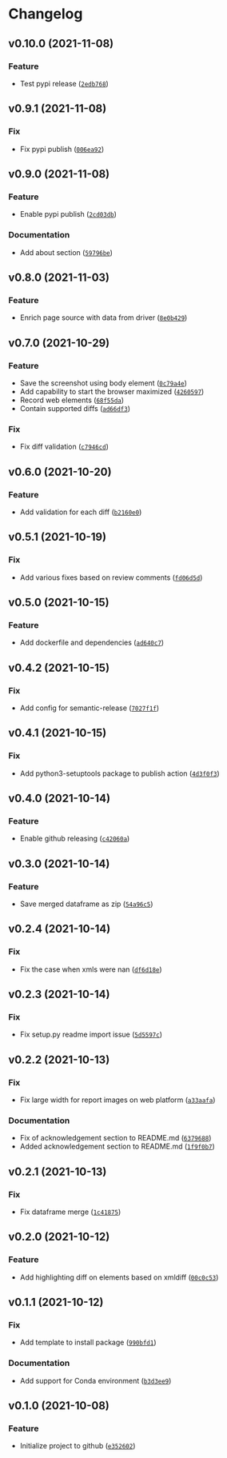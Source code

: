 # Changelog

<!--next-version-placeholder-->

## v0.10.0 (2021-11-08)
### Feature
* Test pypi release ([`2edb768`](https://github.com/F-Secure/change-analyzer/commit/2edb7685ed457b753a2440567f87ab5f116b1eca))

## v0.9.1 (2021-11-08)
### Fix
* Fix pypi publish ([`006ea92`](https://github.com/F-Secure/change-analyzer/commit/006ea9262624ab51e3a2fad5185b1cd3d7283c2f))

## v0.9.0 (2021-11-08)
### Feature
* Enable pypi publish ([`2cd03db`](https://github.com/F-Secure/change-analyzer/commit/2cd03dbaa1f2addd79beaf3efd83c367e19dbfde))

### Documentation
* Add about section ([`59796be`](https://github.com/F-Secure/change-analyzer/commit/59796bee5738679316bbcb2db237af4a7f0e9054))

## v0.8.0 (2021-11-03)
### Feature
* Enrich page source with data from driver ([`8e0b429`](https://github.com/F-Secure/change-analyzer/commit/8e0b429b1687f280290d13e836899d4280e7b3a1))

## v0.7.0 (2021-10-29)
### Feature
* Save the screenshot using body element ([`0c79a4e`](https://github.com/F-Secure/change-analyzer/commit/0c79a4e3738036d47c3408350e55e5505f5e47dd))
* Add capability to start the browser maximized ([`4260597`](https://github.com/F-Secure/change-analyzer/commit/426059788537cc06df113457844d897e5c7f34e2))
* Record web elements ([`68f55da`](https://github.com/F-Secure/change-analyzer/commit/68f55da2c7d67f830f894359e1f9b456883ebfa8))
* Contain supported diffs ([`ad66df3`](https://github.com/F-Secure/change-analyzer/commit/ad66df335f30ed7b8056096d310aa8884ceb5f9a))

### Fix
* Fix diff validation ([`c7946cd`](https://github.com/F-Secure/change-analyzer/commit/c7946cd61dc50280c3db047b8f98556058d8cc59))

## v0.6.0 (2021-10-20)
### Feature
* Add validation for each diff ([`b2160e0`](https://github.com/F-Secure/change-analyzer/commit/b2160e09bf313ef4aa3569e24540c4ba82f59783))

## v0.5.1 (2021-10-19)
### Fix
* Add various fixes based on review comments ([`fd06d5d`](https://github.com/F-Secure/change-analyzer/commit/fd06d5d398508200036f9943c5a61d4b58460680))

## v0.5.0 (2021-10-15)
### Feature
* Add dockerfile and dependencies ([`ad640c7`](https://github.com/F-Secure/change-analyzer/commit/ad640c74d85f3b63a489888d8fe13d86b9d62499))

## v0.4.2 (2021-10-15)
### Fix
* Add config for semantic-release ([`7027f1f`](https://github.com/F-Secure/change-analyzer/commit/7027f1f7a4c77695fd5dfe75062c3ebb46ece78b))

## v0.4.1 (2021-10-15)
### Fix
* Add python3-setuptools package to publish action ([`4d3f0f3`](https://github.com/F-Secure/change-analyzer/commit/4d3f0f3af0aa73661251664bab5ab1bfdf42bbf1))

## v0.4.0 (2021-10-14)
### Feature
* Enable github releasing ([`c42060a`](https://github.com/F-Secure/change-analyzer/commit/c42060a3c1b5446240a64ba8b5f3cd96b9ee8319))

## v0.3.0 (2021-10-14)
### Feature
* Save merged dataframe as zip ([`54a96c5`](https://github.com/F-Secure/change-analyzer/commit/54a96c57c8eceb029315957be4adf8684cc2bc9d))

## v0.2.4 (2021-10-14)
### Fix
* Fix the case when xmls were nan ([`df6d18e`](https://github.com/F-Secure/change-analyzer/commit/df6d18e84410384f8cdda088df67e0c2c6b2bedb))

## v0.2.3 (2021-10-14)
### Fix
* Fix setup.py readme import issue ([`5d5597c`](https://github.com/F-Secure/change-analyzer/commit/5d5597c099d8729df7d84a779acfcce9eb2b5941))

## v0.2.2 (2021-10-13)
### Fix
* Fix large width for report images on web platform ([`a33aafa`](https://github.com/F-Secure/change-analyzer/commit/a33aafa09fa4bd027fbb663afb511c240e777172))

### Documentation
* Fix of acknowledgement section to README.md ([`6379688`](https://github.com/F-Secure/change-analyzer/commit/6379688ba3eec11239002559e7efd1db4ece7f16))
* Added acknowledgement section to README.md ([`1f9f0b7`](https://github.com/F-Secure/change-analyzer/commit/1f9f0b7959fe47f6b84c3d0b08e1f68833b1c332))

## v0.2.1 (2021-10-13)
### Fix
* Fix dataframe merge ([`1c41875`](https://github.com/F-Secure/change-analyzer/commit/1c41875e2fbf12b0ed78590c4e40a8732000e6cd))

## v0.2.0 (2021-10-12)
### Feature
* Add highlighting diff on elements based on xmldiff ([`00c0c53`](https://github.com/F-Secure/change-analyzer/commit/00c0c53a82662546f317e44c863bf4a8d58d80c9))

## v0.1.1 (2021-10-12)
### Fix
* Add template to install package ([`990bfd1`](https://github.com/F-Secure/change-analyzer/commit/990bfd1027a9fd36239b3495ef4408b2b99333f6))

### Documentation
* Add support for Conda environment ([`b3d3ee9`](https://github.com/F-Secure/change-analyzer/commit/b3d3ee952f13e20f6268f61e975c6c3c3318b065))

## v0.1.0 (2021-10-08)
### Feature
* Initialize project to github ([`e352602`](https://github.com/F-Secure/change-analyzer/commit/e3526023eceb7de77ef28b64afc13ca65b5feccb))
